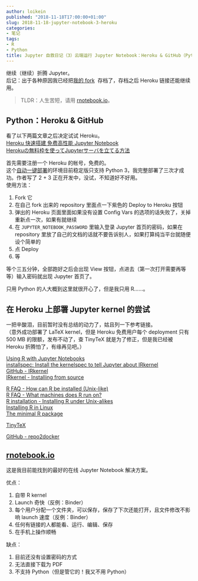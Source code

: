 ```yaml
---
author: loikein
published: "2018-11-18T17:00:00+01:00"
slug: 2018-11-18-jupyter-notebook-3-heroku
categories:
- 笔记
tags:
- R
- Python
title: Jupyter 自救日记（3）云端运行 Jupyter Notebook：Heroku & GitHub（Python）+ rnotebook.io（R）
---
```

继续（继续）折腾 Jupyter。  
后记：出于各种原因我已经把[我的 fork](https://github.com/loikein/heroku-jupyter)  存档了，存档之后 Heroku 链接还能继续用。  

> TLDR：人生苦短，请用 [rnotebook.io](https://rnotebook.io/)。

## Python：Heroku & GitHub

看了以下两篇文章之后决定试试 Heroku。  
[Heroku 快速搭建 免费高性能 Jupyter
Notebook](https://www.jianshu.com/p/598dabc085ac)  
[Herokuの無料枠を使ってJupyterサーバを立てる方法](https://myenigma.hatenablog.com/entry/2016/08/08/225242)  
  
首先需要注册一个 Heroku 的帐号，免费的。  
这个[自动一键部署](https://github.com/pl31/heroku-jupyter)的环境目前稳定版只支持
Python 3，我完整部署了三次才成功。作者写了 2 + 3
正在开发中，没试，不知道好不好用。  
使用方法：  

1.  Fork 它
2.  在自己 fork 出来的 repository 里面点一下紫色的 Deploy to Heroku 按钮
3.  弹出的 Heroku 页面里面如果没有设置 Config Vars
    的选项的话失败了，关掉重新点一次，如果有就继续
4.  在 `JUPYTER_NOTEBOOK_PASSWORD` 里输入登录 Jupyter 首页的密码，如果在
    repository 里放了自己的文档的话就不要告诉别人，如果打算纯当平台就随便设个简单的
5.  点 Deploy
6.  等

等个三五分钟，全部跑好之后会出现 View
按钮，点进去（第一次打开需要再等等）输入密码就出现 Jupyter 首页了。  
  
只用 Python 的人大概到这里就很开心了，但是我只用 R……。  
  

## 在 Heroku 上部署 Jupyter kernel 的尝试

一把辛酸泪，目前暂时没有总结的动力了，姑且列一下参考链接。  
（意外成功部署了 LaTeX kernel，但是 Heroku 免费用户每个 deployment 只有
500 MB 的限额，发布不动了，查 TinyTeX 就是为了修正，但是我已经被 Heroku
折腾怕了，有缘再见吧。）  
  
[Using R with Jupyter
Notebooks](https://blog.revolutionanalytics.com/2015/09/using-r-with-jupyter-notebooks.html)  
[installspec: Install the kernelspec to tell Jupyter about
IRkernel](https://rdrr.io/github/IRkernel/IRkernel/man/installspec.html)  
[GitHub - IRkernel](https://github.com/IRkernel/IRkernel)  
[IRkernel - Installing from
source](https://irkernel.github.io/installation/#source-panel)  
  
[R FAQ - How can R be installed
(Unix-like)](https://cran.r-project.org/doc/FAQ/R-FAQ.html#How-can-R-be-installed_003f)  
[R FAQ - What machines does R run
on?](https://cran.r-project.org/doc/FAQ/R-FAQ.html#What-machines-does-R-run-on_003f)  
[R installation - Installing R under
Unix-alikes](https://cran.r-project.org/doc/manuals/r-devel/R-admin.html#Installing-R-under-Unix_002dalikes)  
[Installing R in
Linux](http://www.jason-french.com/blog/2013/03/11/installing-r-in-linux/)  
[The minimal R
package](http://kbroman.org/pkg_primer/pages/minimal.html)  
  
[TinyTeX](https://yihui.name/tinytex/)  
  
[GitHub - repo2docker](https://github.com/jupyter/repo2docker)  
  

## [rnotebook.io](https://rnotebook.io/)

这是我目前能找到的最好的在线 Jupyter Notebook 解决方案。  
  
优点：  

1.  自带 R kernel
2.  Launch 奇快（反例：Binder）
3.  每个用户分配一个文件夹，可以保存，保存了下次还能打开，且文件修改不影响
    launch 速度（反例：Binder）
4.  任何有链接的人都能看、运行、编辑、保存
5.  在手机上操作顺畅

缺点：  

1.  目前还没有设置密码的方式
2.  无法直接下载为 PDF
3.  不支持 Python（但是管它的！我又不用 Python）
